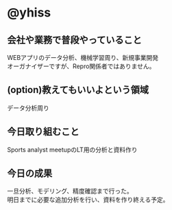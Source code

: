 # @yhiss

## 会社や業務で普段やっていること
WEBアプリのデータ分析、機械学習周り、新規事業開発  
オーガナイザーですが、Repro関係者ではありません。

## (option)教えてもいいよという領域
データ分析周り

## 今日取り組むこと
Sports analyst meetupのLT用の分析と資料作り

## 今日の成果
一旦分析、モデリング、精度確認まで行った。  
明日までに必要な追加分析を行い、資料を作り終える予定。
